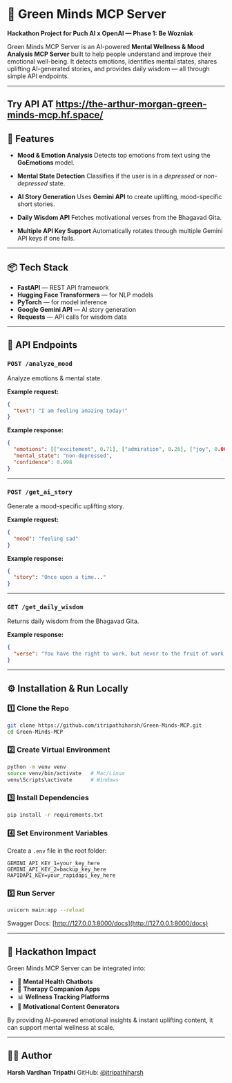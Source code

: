 # 🌱 Green Minds MCP Server

**Hackathon Project for Puch AI x OpenAI — Phase 1: Be Wozniak**

Green Minds MCP Server is an AI-powered **Mental Wellness & Mood Analysis MCP Server** built to help people understand and improve their emotional well-being.
It detects emotions, identifies mental states, shares uplifting AI-generated stories, and provides daily wisdom — all through simple API endpoints.

---

## Try API AT https://the-arthur-morgan-green-minds-mcp.hf.space/

## 🚀 Features

* **Mood & Emotion Analysis**
  Detects top emotions from text using the **GoEmotions** model.

* **Mental State Detection**
  Classifies if the user is in a *depressed* or *non-depressed* state.

* **AI Story Generation**
  Uses **Gemini API** to create uplifting, mood-specific short stories.

* **Daily Wisdom API**
  Fetches motivational verses from the Bhagavad Gita.

* **Multiple API Key Support**
  Automatically rotates through multiple Gemini API keys if one fails.

---

## 📦 Tech Stack

* **FastAPI** — REST API framework
* **Hugging Face Transformers** — for NLP models
* **PyTorch** — for model inference
* **Google Gemini API** — AI story generation
* **Requests** — API calls for wisdom data

---

## 📂 API Endpoints

### `POST /analyze_mood`

Analyze emotions & mental state.

**Example request:**

```json
{
  "text": "I am feeling amazing today!"
}
```

**Example response:**

```json
{
  "emotions": [["excitement", 0.71], ["admiration", 0.26], ["joy", 0.006]],
  "mental_state": "non-depressed",
  "confidence": 0.998
}
```

---

### `POST /get_ai_story`

Generate a mood-specific uplifting story.

**Example request:**

```json
{
  "mood": "feeling sad"
}
```

**Example response:**

```json
{
  "story": "Once upon a time..."
}
```

---

### `GET /get_daily_wisdom`

Returns daily wisdom from the Bhagavad Gita.

**Example response:**

```json
{
  "verse": "You have the right to work, but never to the fruit of work..."
}
```

---

## ⚙️ Installation & Run Locally

### 1️⃣ Clone the Repo

```bash
git clone https://github.com/itripathiharsh/Green-Minds-MCP.git
cd Green-Minds-MCP
```

### 2️⃣ Create Virtual Environment

```bash
python -m venv venv
source venv/bin/activate   # Mac/Linux
venv\Scripts\activate      # Windows
```

### 3️⃣ Install Dependencies

```bash
pip install -r requirements.txt
```

### 4️⃣ Set Environment Variables

Create a `.env` file in the root folder:

```env
GEMINI_API_KEY_1=your_key_here
GEMINI_API_KEY_2=backup_key_here
RAPIDAPI_KEY=your_rapidapi_key_here
```

### 5️⃣ Run Server

```bash
uvicorn main:app --reload
```

Swagger Docs: [http://127.0.0.1:8000/docs](http://127.0.0.1:8000/docs)

---

## 🎯 Hackathon Impact

Green Minds MCP Server can be integrated into:

* 🧠 **Mental Health Chatbots**
* 💬 **Therapy Companion Apps**
* 📊 **Wellness Tracking Platforms**
* 📜 **Motivational Content Generators**

By providing AI-powered emotional insights & instant uplifting content, it can support mental wellness at scale.

---


## 👨‍💻 Author

**Harsh Vardhan Tripathi**
GitHub: [@itripathiharsh](https://github.com/itripathiharsh)

